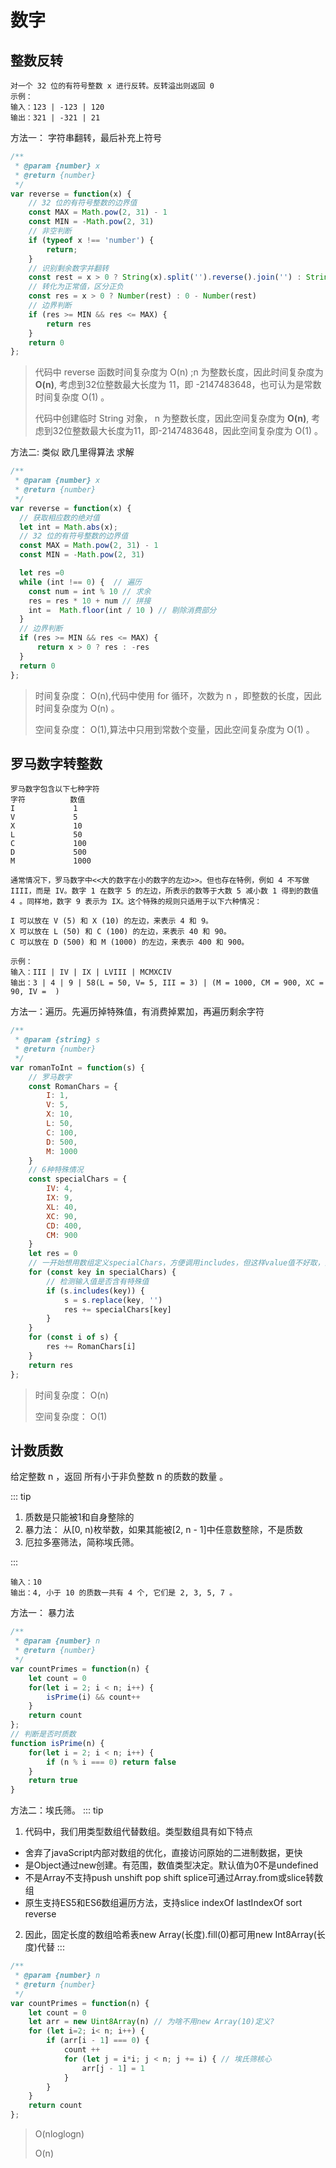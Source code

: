 # 数字

## 整数反转
```
对一个 32 位的有符号整数 x 进行反转。反转溢出则返回 0
示例：
输入：123 | -123 | 120
输出：321 | -321 | 21
```
方法一： 字符串翻转，最后补充上符号
``` javascript
/**
 * @param {number} x
 * @return {number}
 */
var reverse = function(x) {
    // 32 位的有符号整数的边界值
    const MAX = Math.pow(2, 31) - 1
    const MIN = -Math.pow(2, 31)
    // 非空判断
    if (typeof x !== 'number') { 
        return; 
    }
    // 识别剩余数字并翻转
    const rest = x > 0 ? String(x).split('').reverse().join('') : String(x).slice(1).split('').reverse().join('')
    // 转化为正常值，区分正负
    const res = x > 0 ? Number(rest) : 0 - Number(rest)
    // 边界判断
    if (res >= MIN && res <= MAX) {
        return res
    }
    return 0
};
``` 
> 代码中 reverse 函数时间复杂度为 O(n) ;n 为整数长度，因此时间复杂度为 **O(n)**, 考虑到32位整数最大长度为 11，即 -2147483648，也可认为是常数时间复杂度 O(1) 。
> 
> 代码中创建临时 String 对象， n 为整数长度，因此空间复杂度为 **O(n)**, 考虑到32位整数最大长度为11，即-2147483648，因此空间复杂度为 O(1) 。

方法二: 类似 欧几里得算法 求解
``` javascript
/**
 * @param {number} x
 * @return {number}
 */
var reverse = function(x) {
  // 获取相应数的绝对值
  let int = Math.abs(x);
  // 32 位的有符号整数的边界值
  const MAX = Math.pow(2, 31) - 1
  const MIN = -Math.pow(2, 31)

  let res =0  
  while (int !== 0) {  // 遍历
    const num = int % 10 // 求余
    res = res * 10 + num // 拼接
    int =  Math.floor(int / 10 ) // 剔除消费部分
  }
  // 边界判断
  if (res >= MIN && res <= MAX) {
      return x > 0 ? res : -res
  }
  return 0
};
```
> 时间复杂度： O(n),代码中使用 for 循环，次数为 n ，即整数的长度，因此时间复杂度为 O(n) 。
>
> 空间复杂度： O(1),算法中只用到常数个变量，因此空间复杂度为 O(1) 。

## 罗马数字转整数
```
罗马数字包含以下七种字符
字符          数值
I             1
V             5
X             10
L             50
C             100
D             500
M             1000

通常情况下，罗马数字中<<大的数字在小的数字的左边>>。但也存在特例，例如 4 不写做 IIII，而是 IV。数字 1 在数字 5 的左边，所表示的数等于大数 5 减小数 1 得到的数值 4 。同样地，数字 9 表示为 IX。这个特殊的规则只适用于以下六种情况：

I 可以放在 V (5) 和 X (10) 的左边，来表示 4 和 9。
X 可以放在 L (50) 和 C (100) 的左边，来表示 40 和 90。 
C 可以放在 D (500) 和 M (1000) 的左边，来表示 400 和 900。

示例：
输入：III | IV | IX | LVIII | MCMXCIV
输出：3 | 4 | 9 | 58(L = 50, V= 5, III = 3) | (M = 1000, CM = 900, XC = 90, IV =  )
```
方法一：遍历。先遍历掉特殊值，有消费掉累加，再遍历剩余字符
``` javascript
/**
 * @param {string} s
 * @return {number}
 */
var romanToInt = function(s) {
    // 罗马数字
    const RomanChars = {
        I: 1,
        V: 5,
        X: 10,
        L: 50,
        C: 100,
        D: 500,
        M: 1000
    }
    // 6种特殊情况
    const specialChars = {
        IV: 4,
        IX: 9,
        XL: 40,
        XC: 90,
        CD: 400,
        CM: 900
    }
    let res = 0
    // 一开始想用数组定义specialChars，方便调用includes，但这样value值不好取，而且string也有includes方法
    for (const key in specialChars) {
        // 检测输入值是否含有特殊值
        if (s.includes(key)) {
            s = s.replace(key, '')
            res += specialChars[key]
        }
    }
    for (const i of s) {
        res += RomanChars[i]
    }
    return res
};
```
> 时间复杂度： O(n)
>
> 空间复杂度： O(1)

## 计数质数
给定整数 n ，返回 所有小于非负整数 n 的质数的数量 。

::: tip
1. 质数是只能被1和自身整除的
2. 暴力法： 从[0, n)枚举数，如果其能被[2, n - 1]中任意数整除，不是质数
3. 厄拉多塞筛法，简称埃氏筛。

:::

```
输入：10
输出：4, 小于 10 的质数一共有 4 个, 它们是 2, 3, 5, 7 。
```
方法一： 暴力法
``` js
/**
 * @param {number} n
 * @return {number}
 */
var countPrimes = function(n) {
    let count = 0
    for(let i = 2; i < n; i++) {
        isPrime(i) && count++
    }
    return count
};
// 判断是否时质数
function isPrime(n) {
    for(let i = 2; i < n; i++) {
        if (n % i === 0) return false
    }
    return true
}
```
方法二：埃氏筛。
::: tip
1. 代码中，我们用类型数组代替数组。类型数组具有如下特点
  - 舍弃了javaScript内部对数组的优化，直接访问原始的二进制数据，更快
  - 是Object通过new创建。有范围，数值类型决定。默认值为0不是undefined
  - 不是Array不支持push unshift pop shift splice可通过Array.from或slice转数组
  - 原生支持ES5和ES6数组遍历方法，支持slice indexOf lastIndexOf sort reverse
2. 因此，固定长度的数组哈希表new Array(长度).fill(0)都可用new Int8Array(长度)代替
:::
``` js
/**
 * @param {number} n
 * @return {number}
 */
var countPrimes = function(n) {
    let count = 0
    let arr = new Uint8Array(n) // 为啥不用new Array(10)定义?
    for (let i=2; i< n; i++) {
        if (arr[i - 1] === 0) {
            count ++
            for (let j = i*i; j < n; j += i) { // 埃氏筛核心
                arr[j - 1] = 1
            }
        }
    }
    return count
};
```
>  O(nloglogn)
>
>  O(n)